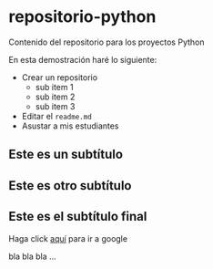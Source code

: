 # repositorio-python
Contenido del repositorio para los proyectos Python

En esta demostración haré lo siguiente:

* Crear un repositorio
  - sub item 1
  - sub item 2
  - sub item 3
* Editar el `readme.md`
* Asustar a mis estudiantes

## Este es un subtítulo


## Este es otro subtítulo 


## Este es el subtítulo final

Haga click [aquí](www.google.com) para ir a google

bla bla bla ...

